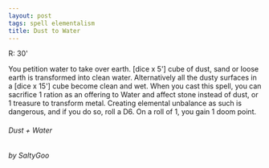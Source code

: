 ```yaml
---
layout: post
tags: spell elementalism
title: Dust to Water
---
```


R: 30'

You petition water to take over earth. [dice x 5'] cube of dust, sand or loose earth is transformed into clean water. Alternatively all the dusty surfaces in a [dice x 15'] cube become clean and wet. When you cast this spell, you can sacrifice 1 ration as an offering to Water and affect stone instead of dust, or 1 treasure to transform metal. Creating elemental unbalance as such is dangerous, and if you do so, roll a D6. On a roll of 1, you gain 1 doom point.

###### Dust + Water
###### by SaltyGoo
